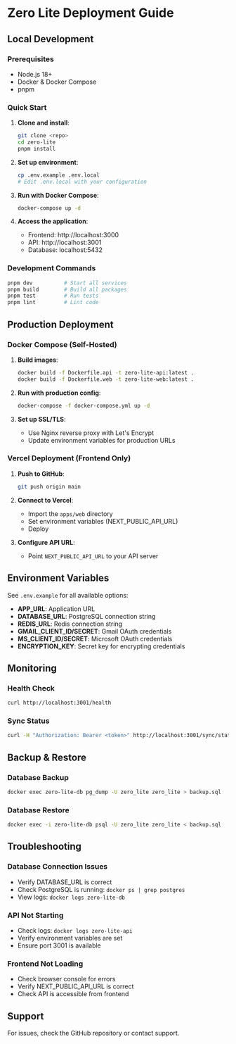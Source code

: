 # Zero Lite Deployment Guide

## Local Development

### Prerequisites
- Node.js 18+
- Docker & Docker Compose
- pnpm

### Quick Start

1. **Clone and install**:
   ```bash
   git clone <repo>
   cd zero-lite
   pnpm install
   ```

2. **Set up environment**:
   ```bash
   cp .env.example .env.local
   # Edit .env.local with your configuration
   ```

3. **Run with Docker Compose**:
   ```bash
   docker-compose up -d
   ```

4. **Access the application**:
   - Frontend: http://localhost:3000
   - API: http://localhost:3001
   - Database: localhost:5432

### Development Commands

```bash
pnpm dev          # Start all services
pnpm build        # Build all packages
pnpm test         # Run tests
pnpm lint         # Lint code
```

## Production Deployment

### Docker Compose (Self-Hosted)

1. **Build images**:
   ```bash
   docker build -f Dockerfile.api -t zero-lite-api:latest .
   docker build -f Dockerfile.web -t zero-lite-web:latest .
   ```

2. **Run with production config**:
   ```bash
   docker-compose -f docker-compose.yml up -d
   ```

3. **Set up SSL/TLS**:
   - Use Nginx reverse proxy with Let's Encrypt
   - Update environment variables for production URLs

### Vercel Deployment (Frontend Only)

1. **Push to GitHub**:
   ```bash
   git push origin main
   ```

2. **Connect to Vercel**:
   - Import the `apps/web` directory
   - Set environment variables (NEXT_PUBLIC_API_URL)
   - Deploy

3. **Configure API URL**:
   - Point `NEXT_PUBLIC_API_URL` to your API server

## Environment Variables

See `.env.example` for all available options:

- **APP_URL**: Application URL
- **DATABASE_URL**: PostgreSQL connection string
- **REDIS_URL**: Redis connection string
- **GMAIL_CLIENT_ID/SECRET**: Gmail OAuth credentials
- **MS_CLIENT_ID/SECRET**: Microsoft OAuth credentials
- **ENCRYPTION_KEY**: Secret key for encrypting credentials

## Monitoring

### Health Check
```bash
curl http://localhost:3001/health
```

### Sync Status
```bash
curl -H "Authorization: Bearer <token>" http://localhost:3001/sync/status
```

## Backup & Restore

### Database Backup
```bash
docker exec zero-lite-db pg_dump -U zero_lite zero_lite > backup.sql
```

### Database Restore
```bash
docker exec -i zero-lite-db psql -U zero_lite zero_lite < backup.sql
```

## Troubleshooting

### Database Connection Issues
- Verify DATABASE_URL is correct
- Check PostgreSQL is running: `docker ps | grep postgres`
- View logs: `docker logs zero-lite-db`

### API Not Starting
- Check logs: `docker logs zero-lite-api`
- Verify environment variables are set
- Ensure port 3001 is available

### Frontend Not Loading
- Check browser console for errors
- Verify NEXT_PUBLIC_API_URL is correct
- Check API is accessible from frontend

## Support

For issues, check the GitHub repository or contact support.

